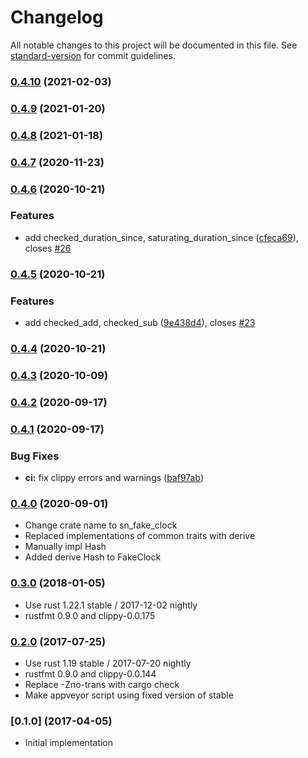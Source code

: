 # Changelog

All notable changes to this project will be documented in this file. See [standard-version](https://github.com/conventional-changelog/standard-version) for commit guidelines.

### [0.4.10](https://github.com/maidsafe/sn_fake_clock/compare/v0.4.9...v0.4.10) (2021-02-03)

### [0.4.9](https://github.com/maidsafe/sn_fake_clock/compare/v0.4.8...v0.4.9) (2021-01-20)

### [0.4.8](https://github.com/maidsafe/sn_fake_clock/compare/v0.4.7...v0.4.8) (2021-01-18)

### [0.4.7](https://github.com/maidsafe/sn_fake_clock/compare/v0.4.6...v0.4.7) (2020-11-23)

### [0.4.6](https://github.com/maidsafe/sn_fake_clock/compare/v0.4.5...v0.4.6) (2020-10-21)


### Features

* add checked_duration_since, saturating_duration_since ([cfeca69](https://github.com/maidsafe/sn_fake_clock/commit/cfeca699c9c88d3df04ebaaba5d31039e0cd7324)), closes [#26](https://github.com/maidsafe/sn_fake_clock/issues/26)

### [0.4.5](https://github.com/maidsafe/sn_fake_clock/compare/v0.4.4...v0.4.5) (2020-10-21)


### Features

* add checked_add, checked_sub ([9e438d4](https://github.com/maidsafe/sn_fake_clock/commit/9e438d4fade6a4bd61c39f777ad77bf937ba9f20)), closes [#23](https://github.com/maidsafe/sn_fake_clock/issues/23)

### [0.4.4](https://github.com/maidsafe/sn_fake_clock/compare/v0.4.3...v0.4.4) (2020-10-21)

### [0.4.3](https://github.com/maidsafe/sn_fake_clock/compare/v0.4.2...v0.4.3) (2020-10-09)

### [0.4.2](https://github.com/maidsafe/sn_fake_clock/compare/v0.4.1...v0.4.2) (2020-09-17)

### [0.4.1](https://github.com/maidsafe/sn_fake_clock/compare/0.4.0...v0.4.1) (2020-09-17)

### Bug Fixes

* **ci:** fix clippy errors and warnings ([baf97ab](https://github.com/maidsafe/sn_fake_clock/commit/baf97ab609530e5324f9f62f90f1e86987b73d23))

### [0.4.0](https://github.com/maidsafe/sn_fake_clock/compare/0.3.0...v0.4.0) (2020-09-01)

* Change crate name to sn_fake_clock
* Replaced implementations of common traits with derive
* Manually impl Hash
* Added derive Hash to FakeClock

### [0.3.0](https://github.com/maidsafe/sn_fake_clock/compare/0.2.0...v0.3.0) (2018-01-05)
* Use rust 1.22.1 stable / 2017-12-02 nightly
* rustfmt 0.9.0 and clippy-0.0.175

### [0.2.0](https://github.com/maidsafe/sn_fake_clock/compare/0.1.0...v0.2.0) (2017-07-25)
* Use rust 1.19 stable / 2017-07-20 nightly
* rustfmt 0.9.0 and clippy-0.0.144
* Replace -Zno-trans with cargo check
* Make appveyor script using fixed version of stable

### [0.1.0] (2017-04-05)
* Initial implementation
